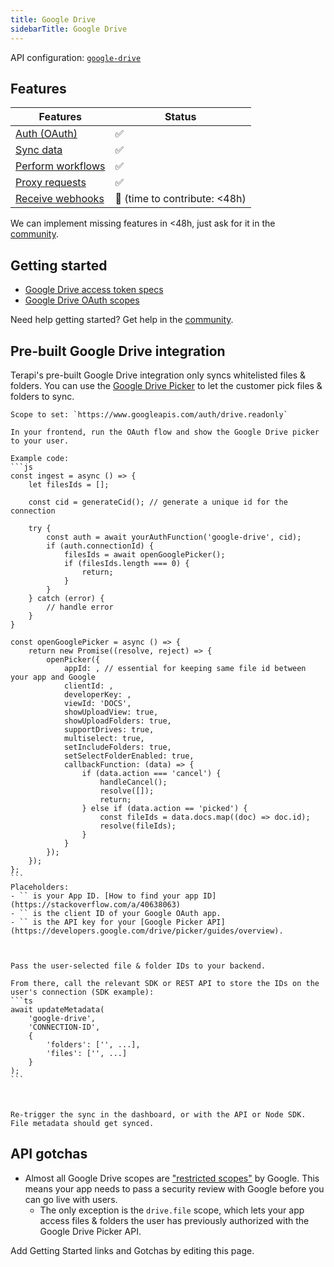 ```yaml
---
title: Google Drive  
sidebarTitle: Google Drive  
---
```


API configuration: [`google-drive`](https://terapi.dev/providers.yaml)

## Features

| Features | Status |
| - | - |
| [Auth (OAuth)](/integrate/guides/authorize-an-api) | ✅ |
| [Sync data](/integrate/guides/sync-data-from-an-api) | ✅ |
| [Perform workflows](/integrate/guides/perform-workflows-with-an-api) | ✅ |
| [Proxy requests](/integrate/guides/proxy-requests-to-an-api) | ✅ |
| [Receive webhooks](/integrate/guides/receive-webhooks-from-an-api) | 🚫 (time to contribute: &lt;48h) |

We can implement missing features in &lt;48h, just ask for it in the [community](https://terapi.dev/slack).

## Getting started

-   [Google Drive access token specs](https://cloud.google.com/iam/docs/reference/sts/rest/v1/TopLevel/token#response-body)
-   [Google Drive OAuth scopes](https://developers.google.com/identity/protocols/oauth2/scopes#drive)

Need help getting started? Get help in the [community](https://terapi.dev/slack).

## Pre-built Google Drive integration

Terapi's pre-built Google Drive integration only syncs whitelisted files & folders. You can use the [Google Drive Picker](https://developers.google.com/drive/picker/guides/overview) to let the customer pick files & folders to sync.


  
    Scope to set: `https://www.googleapis.com/auth/drive.readonly`

    In your frontend, run the OAuth flow and show the Google Drive picker to your user.

    Example code:
    ```js
    const ingest = async () => {
        let filesIds = [];      
        
        const cid = generateCid(); // generate a unique id for the connection

        try {
            const auth = await yourAuthFunction('google-drive', cid);
            if (auth.connectionId) {
                filesIds = await openGooglePicker();
                if (filesIds.length === 0) {
                    return;
                }
            }
        } catch (error) {
            // handle error
        }
    }

    const openGooglePicker = async () => {
        return new Promise((resolve, reject) => {
            openPicker({
                appId: , // essential for keeping same file id between your app and Google
                clientId: ,
                developerKey: ,
                viewId: 'DOCS',
                showUploadView: true,
                showUploadFolders: true,
                supportDrives: true,
                multiselect: true,
                setIncludeFolders: true,
                setSelectFolderEnabled: true,
                callbackFunction: (data) => {
                    if (data.action === 'cancel') {
                        handleCancel();
                        resolve([]);
                        return;
                    } else if (data.action == 'picked') {
                        const fileIds = data.docs.map((doc) => doc.id);
                        resolve(fileIds);
                    }
                }
            });
        });
    };
    ```
    Placeholders:
    - `` is your App ID. [How to find your app ID](https://stackoverflow.com/a/40638063)
    - `` is the client ID of your Google OAuth app.
    - `` is the API key for your [Google Picker API](https://developers.google.com/drive/picker/guides/overview).
  
  
  
    Pass the user-selected file & folder IDs to your backend.

    From there, call the relevant SDK or REST API to store the IDs on the user's connection (SDK example):
    ```ts
    await updateMetadata(
        'google-drive',
        'CONNECTION-ID',
        {
            'folders': ['', ...],
            'files': ['', ...] 
        }
    );
    ```
  
  
  
    Re-trigger the sync in the dashboard, or with the API or Node SDK. File metadata should get synced.
  


## API gotchas

- Almost all Google Drive scopes are ["restricted scopes"](https://developers.google.com/identity/protocols/oauth2/production-readiness/restricted-scope-verification) by Google. This means your app needs to pass a security review with Google before you can go live with users.
    - The only exception is the `drive.file` scope, which lets your app access files & folders the user has previously authorized with the Google Drive Picker API.

Add Getting Started links and Gotchas by editing this page.

